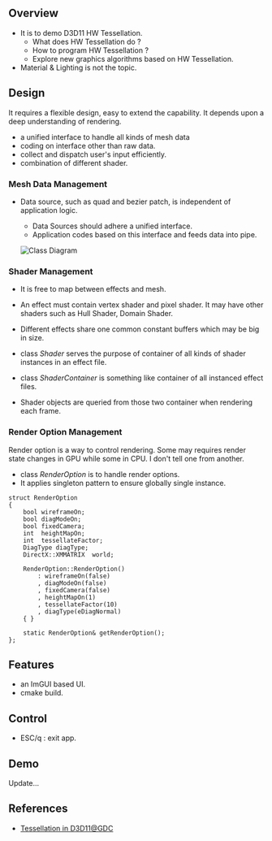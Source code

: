 ## Overview
- It is to demo D3D11 HW Tessellation.
  - What does HW Tessellation do ?
  - How to program HW Tessellation ?
  - Explore new graphics algorithms based on HW Tessellation.
- Material & Lighting is not the topic.

## Design 
It requires a flexible design, easy to extend the capability. It depends upon a deep understanding of rendering. 
- a unified interface to handle all kinds of mesh data
- coding on interface other than raw data. 
- collect and dispatch user's input efficiently.
- combination of different shader. 
  
### Mesh Data Management
- Data source, such as quad and bezier patch, is independent of application logic.
  - Data Sources should adhere a unified interface. 
  - Application codes based on this interface and feeds data into pipe.
  
  ![Class Diagram]()
  
### Shader Management
- It is free to map between effects and mesh.
- An effect must contain vertex shader and pixel shader. It may have other shaders such as Hull Shader, Domain Shader.
- Different effects share one common constant buffers which may be big in size. 

- class *Shader* serves the purpose of container of all kinds of shader instances in an effect file.
- class *ShaderContainer* is something like container of all instanced effect files.
- Shader objects are queried from those two container when rendering each frame.

### Render Option Management
Render option is a way to control rendering. Some may requires render state changes in GPU while some in CPU. I don't tell one from another.

- class *RenderOption* is to handle render options. 
- It applies singleton pattern to ensure globally single instance. 

```
struct RenderOption
{
    bool wireframeOn;
    bool diagModeOn;
    bool fixedCamera;
    int  heightMapOn;
    int  tessellateFactor;
    DiagType diagType;
    DirectX::XMMATRIX  world;

    RenderOption::RenderOption()
        : wireframeOn(false)
        , diagModeOn(false)
        , fixedCamera(false)
        , heightMapOn(1)
        , tessellateFactor(10)
        , diagType(eDiagNormal)
    { }

    static RenderOption& getRenderOption();
};

```
## Features
- an ImGUI based UI.
- cmake build.

## Control

- ESC/q	: exit app.

## Demo 

Update...


## References
-  [Tessellation in D3D11@GDC](https://www.gdcvault.com/play/1012740/Direct3D-11-In-Depth-Tutorial)
